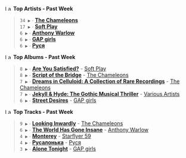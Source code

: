 <!--START_LASTFM_ARTISTS:{"period": "7day", "rows": 5}-->
<a href="https://last.fm" target="_blank"><img src="https://user-images.githubusercontent.com/17434202/215290617-e793598d-d7c9-428f-9975-156db1ba89cc.svg" alt="Last.fm Logo" width="18" height="13"/></a> **Top Artists - Past Week**

> `34 ▶️` ∙ **[The Chameleons](https://www.last.fm/music/The+Chameleons)**<br/>
> `17 ▶️` ∙ **[Soft Play](https://www.last.fm/music/Soft+Play)**<br/>
> `6 ▶️` ∙ **[Anthony Warlow](https://www.last.fm/music/Anthony+Warlow)**<br/>
> `6 ▶️` ∙ **[GAP girls](https://www.last.fm/music/GAP+girls)**<br/>
> `6 ▶️` ∙ **[Руся](https://www.last.fm/music/%D0%A0%D1%83%D1%81%D1%8F)**<br/>
<!--END_LASTFM_ARTISTS-->

<!--START_LASTFM_ALBUMS:{"period": "7day", "rows": 5}-->
<a href="https://last.fm" target="_blank"><img src="https://user-images.githubusercontent.com/17434202/215290617-e793598d-d7c9-428f-9975-156db1ba89cc.svg" alt="Last.fm Logo" width="18" height="13"/></a> **Top Albums - Past Week**

> `8 ▶️` ∙ **[Are You Satisfied?](https://www.last.fm/music/Soft+Play/Are+You+Satisfied%3F)** - [Soft Play](https://www.last.fm/music/Soft+Play)<br/>
> `8 ▶️` ∙ **[Script of the Bridge](https://www.last.fm/music/The+Chameleons/Script+of+the+Bridge)** - [The Chameleons](https://www.last.fm/music/The+Chameleons)<br/>
> `7 ▶️` ∙ **[Dreams in Celluloid: A Collection of Rare Recordings](https://www.last.fm/music/The+Chameleons/Dreams+in+Celluloid:+A+Collection+of+Rare+Recordings)** - [The Chameleons](https://www.last.fm/music/The+Chameleons)<br/>
> `7 ▶️` ∙ **[Jekyll & Hyde: The Gothic Musical Thriller](https://www.last.fm/music/Various+Artists/Jekyll+&+Hyde:+The+Gothic+Musical+Thriller)** - [Various Artists](https://www.last.fm/music/Various+Artists)<br/>
> `6 ▶️` ∙ **[Street Desires](https://www.last.fm/music/GAP+girls/Street+Desires)** - [GAP girls](https://www.last.fm/music/GAP+girls)<br/>
<!--END_LASTFM_ALBUMS-->

<!--START_LASTFM_TRACKS:{"period": "7day", "rows": 5}-->
<a href="https://last.fm" target="_blank"><img src="https://user-images.githubusercontent.com/17434202/215290617-e793598d-d7c9-428f-9975-156db1ba89cc.svg" alt="Last.fm Logo" width="18" height="13"/></a> **Top Tracks - Past Week**

> `9 ▶️` ∙ **[Looking Inwardly](https://www.last.fm/music/The+Chameleons/_/Looking+Inwardly)** - [The Chameleons](https://www.last.fm/music/The+Chameleons)<br/>
> `6 ▶️` ∙ **[The World Has Gone Insane](https://www.last.fm/music/Anthony+Warlow/_/The+World+Has+Gone+Insane)** - [Anthony Warlow](https://www.last.fm/music/Anthony+Warlow)<br/>
> `4 ▶️` ∙ **[Monterey](https://www.last.fm/music/Starflyer+59/_/Monterey)** - [Starflyer 59](https://www.last.fm/music/Starflyer+59)<br/>
> `4 ▶️` ∙ **[Русалонька](https://www.last.fm/music/%D0%A0%D1%83%D1%81%D1%8F/_/%D0%A0%D1%83%D1%81%D0%B0%D0%BB%D0%BE%D0%BD%D1%8C%D0%BA%D0%B0)** - [Руся](https://www.last.fm/music/%D0%A0%D1%83%D1%81%D1%8F)<br/>
> `3 ▶️` ∙ **[Alone Tonight](https://www.last.fm/music/GAP+girls/_/Alone+Tonight)** - [GAP girls](https://www.last.fm/music/GAP+girls)<br/>
<!--END_LASTFM_TRACKS-->